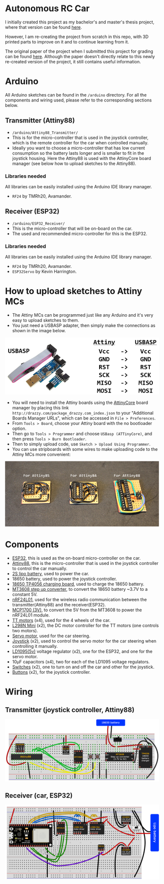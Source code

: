 # Autonomous RC Car

I initially created this project as my bachelor's and master's thesis project, where that version can be found [here](https://github.com/RedaAlb/old-auto-rc-car).

However, I am re-creating the project from scratch in this repo, with 3D printed parts to improve on it and to continue learning from it.

The original paper of the project when I submitted this project for grading can be found [here](MSc_AI_AutoRCCar_paper.pdf). Although the paper doesn't directly relate to this newly re-created version of the project, it still contains useful information.


# Arduino

All Arduino sketches can be found in the `/arduino` directory. For all the components and wiring used, please refer to the corresponding sections below.

## Transmitter (Attiny88)

- `/arduino/Attiny88_Transmitter/`
- This is for the micro-controller that is used in the joystick controller, which is the remote controller for the car when controlled manually.
- Ideally you want to choose a micro-controller that has low current consumption so the battery lasts longer and is smaller to fit in the joystick housing. Here the Attiny88 is used with the AttinyCore board manager (see below how to upload sketches to the Attiny88). 

### Libraries needed

All libraries can be easily installed using the Arduino IDE library manager.

- `RF24` by TMRh20, Avamander.


## Receiver (ESP32)

- `/arduino/ESP32_Receiver/`
- This is the micro-controller that will be on-board on the car.
- The used and recommended micro-controller for this is the ESP32.

### Libraries needed

All libraries can be easily installed using the Arduino IDE library manager.

- `RF24` by TMRh20, Avamander.
- `ESP32Servo` by Kevin Harrington.


# How to upload sketches to Attiny MCs

- The Attiny MCs can be programmed just like any Arduino and it's very easy to upload sketches to them.
- You just need a USBASP adapter, then simply make the connections as shown in the image below.

![](readme_imgs/usbasp.png)

- You will need to install the Attiny boards using the [AttinyCore](https://github.com/SpenceKonde/ATTinyCore) board manager by placing this link `http://drazzy.com/package_drazzy.com_index.json` to your "Additional Boards Manager URLs", which can be accessed in `File > Preferences`.
- From `Tools > Board`, choose your Attiny board with the no bootloader option.
- Then go to `Tools > Programmer` and choose `USBasp (ATTinyCore)`, and then press `Tools > Burn Bootloader`.
- Then to simply upload code, use `Sketch > Upload Using Programmer`.
- You can use stripboards with some wires to make uploading code to the Attiny MCs more convenient:

![](/readme_imgs/attiny_stripboards.png)


# Components

- [ESP32](https://amzn.eu/d/0U2EgUz), this is used as the on-board micro-controller on the car.
- [Attiny88](https://uk.rs-online.com/web/p/microcontrollers/1331690), this is the micro-controller that is used in the joystick controller to control the car manually.
- [2S lipo battery](https://amzn.eu/d/9X1NhUL), used to power the car.
- 18650 battery, used to power the joystick controller.
- [18650 TP4056 charging board](https://amzn.eu/d/iKM8bIU), used to charge the 18650 battery.
- [MT3608 step up converter](https://amzn.eu/d/ggu3ih6), to convert the 18650 battery ~3.7V to a constant 5V.
- [nRF24L01](https://amzn.eu/d/3ZHSqjr), used for the wireless radio communication between the transmitter(Attiny88) and the receiver(ESP32).
- [MCP1700 (3V)](https://uk.rs-online.com/web/p/voltage-regulators/0403888), to convert the 5V from the MT3608 to power the nRF24L01 module.
- [TT motors](https://amzn.eu/d/18QKg2z) (x4), used for the 4 wheels of the car.
- [L298N Mini](https://amzn.eu/d/cQw7e1T) (x2), the DC motor controller for the TT motors (one controls two motors).
- [Servo motor](https://amzn.eu/d/5htsI2w), used for the car steering.
- [Joystick](https://shop.pimoroni.com/products/mini-analog-joystick?variant=28289831047) (x2), used to control the servo motor for the car steering when controlling it manually.
- [LD1095(5v)](https://uk.rs-online.com/web/p/voltage-regulators/6869690) voltage regulator (x2), one for the ESP32, and one for the servo motor.
- 10µF capacitors (x4), two for each of the LD1095 voltage regulators.
- [Switches](https://amzn.eu/d/4lvAWpm) (x2), one to turn on and off the car and other for the joystick.
- [Buttons](https://www.cricklewoodelectronics.com/Red-Top-Push-to-Make-Miiniature-Switch.html) (x2), for the joystick controller.


# Wiring

## Transmitter (joystick controller, Attiny88)

![](/readme_imgs/breadboard_transmitter.png)

## Receiver (car, ESP32)

![](/readme_imgs/breadboard_receiver.png)